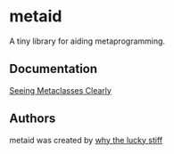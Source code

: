 # metaid

A tiny library for aiding metaprogramming.

## Documentation

[Seeing Metaclasses Clearly](http://dannytatom.github.com/metaid)

## Authors

metaid was created by [why the lucky stiff](http://en.wikipedia.org/wiki/Why_the_lucky_stiff)
